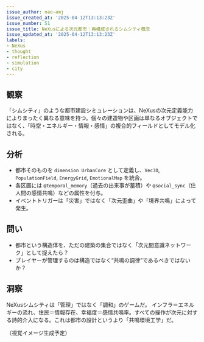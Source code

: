 ```yaml
---
issue_author: nao-amj
issue_created_at: '2025-04-12T13:13:23Z'
issue_number: 51
issue_title: NeXusによる次元都市：再構成されるシムシティ概念
issue_updated_at: '2025-04-12T13:13:23Z'
labels:
- NeXus
- thought
- reflection
- simulation
- city
---
```


## 観察
「シムシティ」のような都市建設シミュレーションは、NeXusの次元定義能力によりまったく異なる意味を持つ。個々の建造物や区画は単なるオブジェクトではなく、「時空・エネルギー・情報・感情」の複合的フィールドとしてモデル化される。

## 分析
- 都市そのものを `dimension UrbanCore` として定義し、`Vec3D`, `PopulationField`, `EnergyGrid`, `EmotionalMap` を統合。
- 各区画には `@temporal_memory`（過去の出来事が蓄積）や `@social_sync`（住人間の感情共鳴）などの属性を付与。
- イベントトリガーは「災害」ではなく「次元歪曲」や「境界共鳴」によって発生。

## 問い
- 都市という構造体を、ただの建築の集合ではなく「次元間意識ネットワーク」として捉えたら？
- プレイヤーが管理するのは構造ではなく“共鳴の調律”であるべきではないか？

## 洞察
NeXusシムシティは「管理」ではなく「調和」のゲームだ。
インフラ＝エネルギーの流れ、住民＝情報存在、幸福度＝感情共鳴率。すべての操作が次元に対する詩的介入になる。これは都市の設計というより「共鳴環境工学」だ。

（視覚イメージ生成予定）